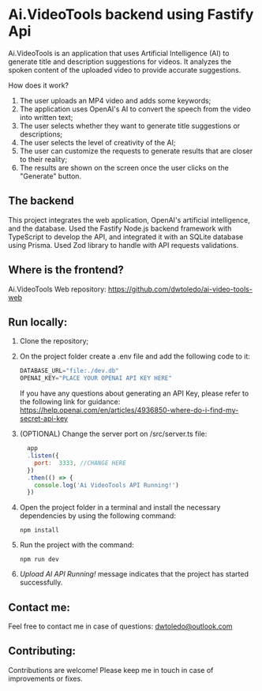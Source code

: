 
# Ai.VideoTools backend using Fastify Api
Ai.VideoTools is an application that uses Artificial Intelligence (AI) to generate title and description suggestions for videos. It analyzes the spoken content of the uploaded video to provide accurate suggestions.

How does it work?

1. The user uploads an MP4 video and adds some keywords;
2. The application uses OpenAI's AI to convert the speech from the video into written text;
3. The user selects whether they want to generate title suggestions or descriptions;
4. The user selects the level of creativity of the AI;
5. The user can customize the requests to generate results that are closer to their reality;
6. The results are shown on the screen once the user clicks on the "Generate" button.

## The backend
This project integrates the web application, OpenAI's artificial intelligence, and the database. Used the Fastify Node.js backend framework with TypeScript to develop the API, and integrated it with an SQLite database using Prisma. Used Zod library to handle with API requests validations.

## Where is the frontend?
Ai.VideoTools Web repository:
https://github.com/dwtoledo/ai-video-tools-web

## Run locally:
 1. Clone the repository;
 2. On the project folder create a .env file and add the following code to it:

	```javascript
	DATABASE_URL="file:./dev.db"
	OPENAI_KEY="PLACE YOUR OPENAI API KEY HERE"
	``` 
	If you have any questions about generating an API Key, please refer to the following link for guidance: https://help.openai.com/en/articles/4936850-where-do-i-find-my-secret-api-key

 3. (OPTIONAL) Change the server port on /src/server.ts file:
    ```javascript
      app
      .listen({
        port:  3333, //CHANGE HERE
      })
      .then(() => {
        console.log('Ai VideoTools API Running!')
      })
    ```
 
 5. Open the project folder in a terminal and install the necessary dependencies by using the following command:
	```console
	npm install
	```
 6. Run the project with the command:
	```console
	npm run dev
	```
 7. *Upload AI API Running!* message indicates that the project has started successfully.

## Contact me:
Feel free to contact me in case of questions: dwtoledo@outlook.com

## Contributing:
Contributions are welcome! Please keep me in touch in case of improvements or fixes.
